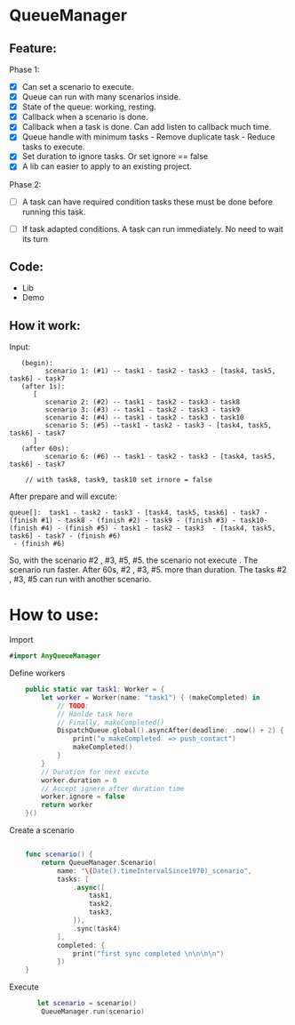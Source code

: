 # QueueManager

## Feature:

Phase 1:
- [x] Can set a scenario to execute.
- [x] Queue can run with many scenarios inside.
- [x] State of the queue: working, resting.
- [x] Callback when a scenario is done.  
- [x] Callback when a task is done. Can add listen to callback much time.
- [x] Queue handle with minimum tasks - Remove duplicate task - Reduce tasks to execute.
- [x] Set duration to ignore tasks. Or set ignore == false
- [x] A lib can easier to apply to an existing project.

Phase 2:
- [ ] A task can have required condition tasks these must be done before running this task.
- [ ] If task adapted conditions. A task can run immediately. No need to wait its turn


## Code:
- Lib
- Demo


## How it work:

Input:

```
   (begin):
         scenario 1: (#1) -- task1 - task2 - task3 - [task4, task5, task6] - task7
   (after 1s):
      [
         scenario 2: (#2) -- task1 - task2 - task3 - task8
         scenario 3: (#3) -- task1 - task2 - task3 - task9
         scenario 4: (#4) -- task1 - task2 - task3 - task10
         scenario 5: (#5) --task1 - task2 - task3 - [task4, task5, task6] - task7
      ]
   (after 60s):
         scenario 6: (#6) -- task1 - task2 - task3 - [task4, task5, task6] - task7
        
    // with task8, task9, task10 set irnore = false

```

 After prepare and will excute:

```
queue[]:  task1 - task2 - task3 - [task4, task5, task6] - task7 - (finish #1) - task8 - (finish #2) - task9 - (finish #3) - task10- (finish #4) - (finish #5) - task1 - task2 - task3  - [task4, task5, task6] - task7 - (finish #6)
 - (finish #6)

```

So, with the scenario #2 , #3, #5, #5. the scenario not execute . The scenario run faster.
After 60s, #2 , #3, #5. more than duration. The tasks #2 , #3, #5 can run with another scenario.

# How to use:

Import

``` swift
#import AnyQueueManager
```


Define workers

```swift
    public static var task1: Worker = {
        let worker = Worker(name: "task1") { (makeCompleted) in
            // TODO:
            // Hanlde task here
            // Finally, makeCompleted()
            DispatchQueue.global().asyncAfter(deadline: .now() + 2) {
                print("✪ makeCompleted  => push_contact")
                makeCompleted()
            }
        }
        // Duration for next excute
        worker.duration = 0
        // Accept ignore after duration time
        worker.ignore = false
        return worker
    }()

```
Create a scenario

```swift

    func scenario() {
        return QueueManager.Scenario(
            name: "\(Date().timeIntervalSince1970)_scenario",
            tasks: [
                .async([
                    task1,
                    task2,
                    task3,
                ]),
                .sync(task4)
            ],
            completed: {
                print("first sync completed \n\n\n\n")
            })
    }

```

Execute

```swift
       let scenario = scenario()
        QueueManager.run(scenario)
```

